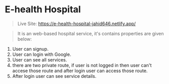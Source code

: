 # E-health Hospital


> Live Site: https://e-health-hospital-jahid646.netlify.app/

> It is an web-based hospital service, it's contains properties are given below:

1. User can signup.
2. User can login with Google.
3. User can see all services.
4. there are two private route, if user is not logged in then user can't accese those route and after login user can access those route.
5. After login user can see service details.


